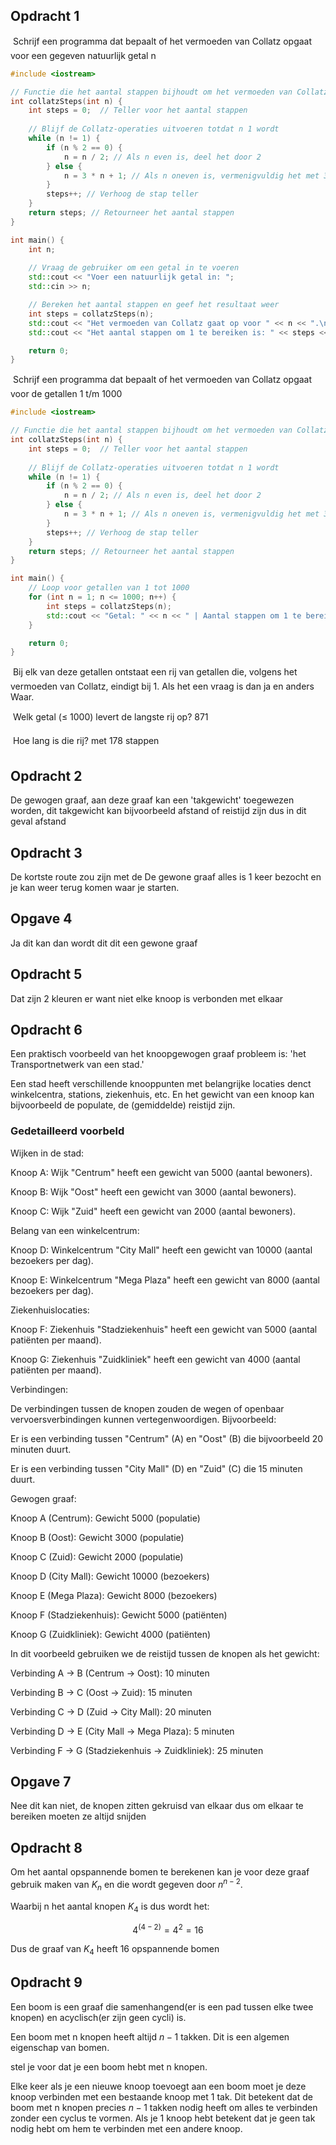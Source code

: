 ## Opdracht 1

 Schrijf een programma dat bepaalt of het vermoeden van Collatz opgaat
voor een gegeven natuurlijk getal n
```cpp
#include <iostream>

// Functie die het aantal stappen bijhoudt om het vermoeden van Collatz te bereiken
int collatzSteps(int n) {
    int steps = 0;  // Teller voor het aantal stappen
    
    // Blijf de Collatz-operaties uitvoeren totdat n 1 wordt
    while (n != 1) {
        if (n % 2 == 0) {
            n = n / 2; // Als n even is, deel het door 2
        } else {
            n = 3 * n + 1; // Als n oneven is, vermenigvuldig het met 3 en tel er 1 bij op
        }
        steps++; // Verhoog de stap teller
    }
    return steps; // Retourneer het aantal stappen
}

int main() {
    int n;
    
    // Vraag de gebruiker om een getal in te voeren
    std::cout << "Voer een natuurlijk getal in: ";
    std::cin >> n;

    // Bereken het aantal stappen en geef het resultaat weer
    int steps = collatzSteps(n);
    std::cout << "Het vermoeden van Collatz gaat op voor " << n << ".\n";
    std::cout << "Het aantal stappen om 1 te bereiken is: " << steps << ".\n";

    return 0;
}
```

 Schrijf een programma dat bepaalt of het vermoeden van Collatz opgaat
voor de getallen 1 t/m 1000

```cpp
#include <iostream>

// Functie die het aantal stappen bijhoudt om het vermoeden van Collatz te bereiken
int collatzSteps(int n) {
    int steps = 0;  // Teller voor het aantal stappen
    
    // Blijf de Collatz-operaties uitvoeren totdat n 1 wordt
    while (n != 1) {
        if (n % 2 == 0) {
            n = n / 2; // Als n even is, deel het door 2
        } else {
            n = 3 * n + 1; // Als n oneven is, vermenigvuldig het met 3 en tel er 1 bij op
        }
        steps++; // Verhoog de stap teller
    }
    return steps; // Retourneer het aantal stappen
}

int main() {
    // Loop voor getallen van 1 tot 1000
    for (int n = 1; n <= 1000; n++) {
        int steps = collatzSteps(n);
        std::cout << "Getal: " << n << " | Aantal stappen om 1 te bereiken: " << steps << std::endl;
    }

    return 0;
}
```
 Bij elk van deze getallen ontstaat een rij van getallen die, volgens het
vermoeden van Collatz, eindigt bij 1.
Als het een vraag is dan ja en anders Waar.

 Welk getal (≤ 1000) levert de langste rij op?
871 

 Hoe lang is die rij?
met 178 stappen

## Opdracht 2 

De gewogen graaf, aan deze graaf kan een 'takgewicht' toegewezen worden, dit takgewicht kan bijvoorbeeld afstand of reistijd zijn dus in dit geval afstand

## Opdracht 3

De kortste route zou zijn met de De gewone graaf alles is 1 keer bezocht en je kan weer terug komen waar je starten.

## Opgave 4 

Ja dit kan dan wordt dit dit een gewone graaf

## Opdracht 5

Dat zijn 2 kleuren er want niet elke knoop is verbonden met elkaar

## Opdracht 6

Een praktisch voorbeeld van het knoopgewogen graaf probleem is: 'het Transportnetwerk van een stad.'

Een stad heeft verschillende knooppunten met belangrijke locaties denct winkelcentra, stations, ziekenhuis, etc. En het gewicht van een knoop kan bijvoorbeeld de populate, de (gemiddelde) reistijd zijn.

### Gedetailleerd voorbeld 

Wijken in de stad:

Knoop A: Wijk "Centrum" heeft een gewicht van 5000 (aantal bewoners).

Knoop B: Wijk "Oost" heeft een gewicht van 3000 (aantal bewoners).

Knoop C: Wijk "Zuid" heeft een gewicht van 2000 (aantal bewoners).

Belang van een winkelcentrum:

Knoop D: Winkelcentrum "City Mall" heeft een gewicht van 10000 (aantal bezoekers per dag).

Knoop E: Winkelcentrum "Mega Plaza" heeft een gewicht van 8000 (aantal bezoekers per dag).

Ziekenhuislocaties:

Knoop F: Ziekenhuis "Stadziekenhuis" heeft een gewicht van 5000 (aantal patiënten per maand).

Knoop G: Ziekenhuis "Zuidkliniek" heeft een gewicht van 4000 (aantal patiënten per maand).

Verbindingen:

De verbindingen tussen de knopen zouden de wegen of openbaar vervoersverbindingen kunnen vertegenwoordigen. Bijvoorbeeld:

Er is een verbinding tussen "Centrum" (A) en "Oost" (B) die bijvoorbeeld 20 minuten duurt.

Er is een verbinding tussen "City Mall" (D) en "Zuid" (C) die 15 minuten duurt.

Gewogen graaf:

Knoop A (Centrum): Gewicht 5000 (populatie)

Knoop B (Oost): Gewicht 3000 (populatie)

Knoop C (Zuid): Gewicht 2000 (populatie)

Knoop D (City Mall): Gewicht 10000 (bezoekers)

Knoop E (Mega Plaza): Gewicht 8000 (bezoekers)

Knoop F (Stadziekenhuis): Gewicht 5000 (patiënten)

Knoop G (Zuidkliniek): Gewicht 4000 (patiënten)

In dit voorbeeld gebruiken we de reistijd tussen de knopen als het gewicht:

Verbinding A -> B (Centrum -> Oost): 10 minuten

Verbinding B -> C (Oost -> Zuid): 15 minuten

Verbinding C -> D (Zuid -> City Mall): 20 minuten

Verbinding D -> E (City Mall -> Mega Plaza): 5 minuten

Verbinding F -> G (Stadziekenhuis -> Zuidkliniek): 25 minuten

## Opgave 7 

Nee dit kan niet, de knopen zitten gekruisd van elkaar dus om elkaar te bereiken moeten ze altijd snijden

## Opdracht 8

Om het aantal opspannende bomen te berekenen kan je voor deze graaf gebruik maken van $K_{n}$ en die wordt gegeven door $n^{n-2}$.

Waarbij n het aantal knopen $K_{4}$ is dus wordt het:

$$4^{(4-2)} = 4^2 = 16$$

Dus de graaf van $K_{4}$ heeft 16 opspannende bomen

## Opdracht 9

Een boom is een graaf die samenhangend(er is een pad tussen elke twee knopen) en acyclisch(er zijn geen cycli) is.

Een boom met n knopen heeft altijd $n - 1$ takken. Dit is een algemen eigenschap van bomen.

stel je voor dat je een boom hebt met n knopen.

Elke keer als je een nieuwe knoop toevoegt aan een boom moet je deze knoop verbinden met een bestaande knoop met 1 tak. Dit betekent dat de boom met n knopen precies $n-1$ takken nodig heeft om alles te verbinden zonder een cyclus te vormen. 
Als je 1 knoop hebt betekent dat je geen tak nodig hebt om hem te verbinden met een andere knoop.
